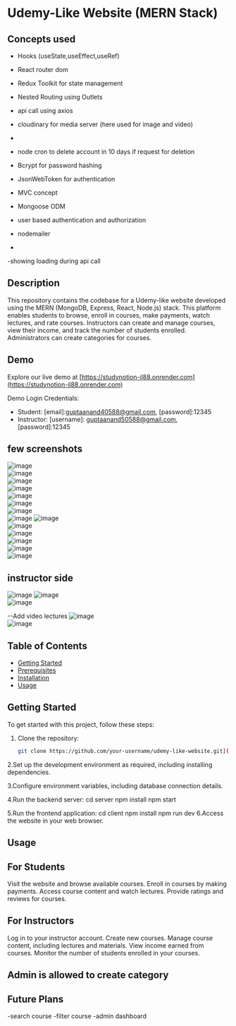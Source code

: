 # Udemy-Like Website (MERN Stack)
## Concepts used
- Hooks (useState,useEffect,useRef)
- React router dom
- Redux Toolkit for state management
- Nested Routing using Outlets
- api call using axios
- cloudinary for media server (here used for image and video)

- 
- node cron to delete account in 10 days if request for deletion
- Bcrypt for password hashing
- JsonWebToken for authentication
- MVC concept
- Mongoose ODM
- user based authentication and authorization
- nodemailer

- 

-showing loading during api call





## Description
This repository contains the codebase for a Udemy-like website developed using the MERN (MongoDB, Express, React, Node.js) stack. This platform enables students to browse, enroll in courses, make payments, watch lectures, and rate courses. Instructors can create and manage courses, view their income, and track the number of students enrolled. Administrators can create categories for courses.



## Demo
Explore our live demo at [https://studynotion-il88.onrender.com](https://studynotion-il88.onrender.com)

Demo Login Credentials:
- Student: [email]:guptaanand40588@gmail.com, [password]:12345
- Instructor: [username]: guptaanand50588@gmail.com, [password]:12345


## few screenshots
![image](https://github.com/anandkishorgupta/StudyNotion/assets/85511831/1e6176ab-3e29-402d-9caf-aa869221db2f)
<br>
![image](https://github.com/anandkishorgupta/StudyNotion/assets/85511831/f81ce786-9be8-4287-bab6-ae8515583c84)
<br>
![image](https://github.com/anandkishorgupta/Edtech-Mega-Project/assets/85511831/b1e83496-aa3d-4da7-bf79-ee9ab0fa3952)
<br>
![image](https://github.com/anandkishorgupta/StudyNotion/assets/85511831/2f4c80f8-83cd-46b8-b68e-4e70e42f7aad)
<br>
![image](https://github.com/anandkishorgupta/StudyNotion/assets/85511831/6fc2f9f1-2938-4381-ac07-a10f33813266)
<br>
![image](https://github.com/anandkishorgupta/StudyNotion/assets/85511831/7e4c1766-87cc-4d35-b662-a3e2a87d68e6)
<br>
![image](https://github.com/anandkishorgupta/StudyNotion/assets/85511831/bb2e8ff8-c4c0-4aff-8a7a-08cee0201694)
<br>
![image](https://github.com/anandkishorgupta/StudyNotion/assets/85511831/27f921b8-9c98-42d6-8538-ee4251e67e5b)
![image](https://github.com/anandkishorgupta/StudyNotion/assets/85511831/93c56a10-ff15-4113-8c59-8d123fe1f52f)
<br>
![image](https://github.com/anandkishorgupta/StudyNotion/assets/85511831/bc1c3d81-150a-48ab-bc46-1901cb651759)
<br>
![image](https://github.com/anandkishorgupta/StudyNotion/assets/85511831/1a7b2b8d-a3b4-4bd8-803d-0a2802d26a3b)
<br>
![image](https://github.com/anandkishorgupta/StudyNotion/assets/85511831/25094ce9-6fb4-4cdd-be65-462093905a8d)
<br>
![image](https://github.com/anandkishorgupta/StudyNotion/assets/85511831/9f27658f-359b-4716-81dd-dad00e72f3ce)
<br>
![image](https://github.com/anandkishorgupta/StudyNotion/assets/85511831/706a8159-c4db-4909-a22f-201384f21a26)

## instructor side
![image](https://github.com/anandkishorgupta/StudyNotion/assets/85511831/cbd60b48-73bb-42e4-a60d-cf814e004a98)
![image](https://github.com/anandkishorgupta/StudyNotion/assets/85511831/30acef95-76b9-404b-84ad-44b13d571bc8)
<br>
![image](https://github.com/anandkishorgupta/StudyNotion/assets/85511831/a202bdcb-168a-4f59-874d-11e7b7af6afd)

--Add video lectures 
![image](https://github.com/anandkishorgupta/StudyNotion/assets/85511831/8dc6a946-d11b-4b05-89fd-8e6aacd9572a)
<br>
![image](https://github.com/anandkishorgupta/StudyNotion/assets/85511831/fa64ee65-1635-4b67-9a9e-71960aa4140f)

## Table of Contents
- [Getting Started](#getting-started)
- [Prerequisites](#prerequisites)
- [Installation](#installation)
- [Usage](#usage)

## Getting Started
To get started with this project, follow these steps:

1. Clone the repository:
   ```bash
   git clone https://github.com/your-username/udemy-like-website.git](https://github.com/anandkishorgupta/Edtech-Mega-Project.git)https://github.com/anandkishorgupta/Edtech-Mega-Project.git

2.Set up the development environment as required, including installing dependencies.

3.Configure environment variables, including database connection details.

4.Run the backend server:
cd server
npm install
npm start

5.Run the frontend application:
cd client
npm install
npm run dev
6.Access the website in your web browser.

## Usage
## For Students
Visit the website and browse available courses.
Enroll in courses by making payments.
Access course content and watch lectures.
Provide ratings and reviews for courses.

## For Instructors
Log in to your instructor account.
Create new courses.
Manage course content, including lectures and materials.
View income earned from courses.
Monitor the number of students enrolled in your courses.

## Admin is allowed to create category

## Future Plans
-search course
-filter course
-admin dashboard


